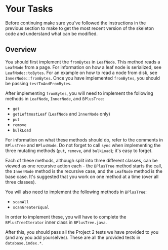 # Your Tasks

Before continuing make sure you've followed the instructions in the previous section to make to get the most recent version of the skeleton code and understand what can be modified.

## Overview

You should first implement the `fromBytes` in `LeafNode`. This method reads a `LeafNode` from a page. For information on how a leaf node is serialized, see `LeafNode::toBytes`. For an example on how to read a node from disk, see `InnerNode::fromBytes`. Once you have implemented `fromBytes`, you should be passing `testToAndFromBytes`.

After implementing `fromBytes`, you will need to implement the following methods in `LeafNode`, `InnerNode`, and `BPlusTree`:

* `get`
* `getLeftmostLeaf` \(`LeafNode` and `InnerNode` only\)
* `put`
* `remove`
* `bulkLoad`

For information on what these methods should do, refer to the comments in `BPlusTree` and `BPlusNode`. Do not forget to call `sync` when implementing the three mutating methods \(`put`, `remove`, and `bulkLoad`\); it's easy to forget.

Each of these methods, although split into three different classes, can be viewed as one recursive action each - the `BPlusTree` method starts the call, the `InnerNode` method is the recursive case, and the `LeafNode` method is the base case. It's suggested that you work on one method at a time \(over all three classes\).

You will also need to implement the following methods in `BPlusTree`:

* `scanAll`
* `scanGreaterEqual`

In order to implement these, you will have to complete the `BPlusTreeIterator` inner class in `BPlusTree.java`.

After this, you should pass all the Project 2 tests we have provided to you \(and any you add yourselves\). These are all the provided tests in `database.index.*`.

